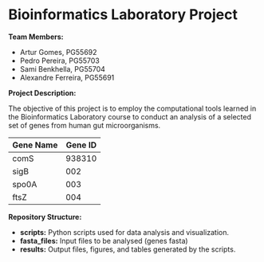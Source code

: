 # Bioinformatics Laboratory Project

**Team Members:**

* Artur Gomes, PG55692
* Pedro Pereira, PG55703
* Sami Benkhella, PG55704
* Alexandre Ferreira, PG55691

**Project Description:**

The objective of this project is to employ the computational tools learned in the Bioinformatics Laboratory course to conduct an analysis of a selected set of genes from human gut microorganisms.

| **Gene Name**     | **Gene ID** |
|-------------------|-----------------|
| comS              | 938310          |
| sigB              | 002             |
| spo0A             | 003             |
| ftsZ              | 004             |

**Repository Structure:**

* **scripts:** Python scripts used for data analysis and visualization.
* **fasta_files:** Input files to be analysed (genes fasta)
* **results:** Output files, figures, and tables generated by the scripts.

